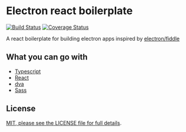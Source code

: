 # Electron react boilerplate

[![Build Status](https://travis-ci.org/Letra312/electron-react-boilerplate.svg?branch=master)](https://travis-ci.org/Letra312/electron-react-boilerplate) [![Coverage Status](https://coveralls.io/repos/github/Letra312/electron-react-boilerplate/badge.svg?branch=master)](https://coveralls.io/github/Letra312/electron-react-boilerplate?branch=master)

A react boilerplate for building electron apps inspired by [electron/fiddle](https://github.com/electron/fiddle)

## What you can go with
- [Typescript](https://www.typescriptlang.org/)
- [React](https://reactjs.org/)
- [dva](https://dvajs.com/)
- [Sass](https://sass-lang.com/)

## License

[MIT, please see the LICENSE file for full details](https://github.com/Letra312/electron-react-boilerplate/blob/master/LICENSE).
